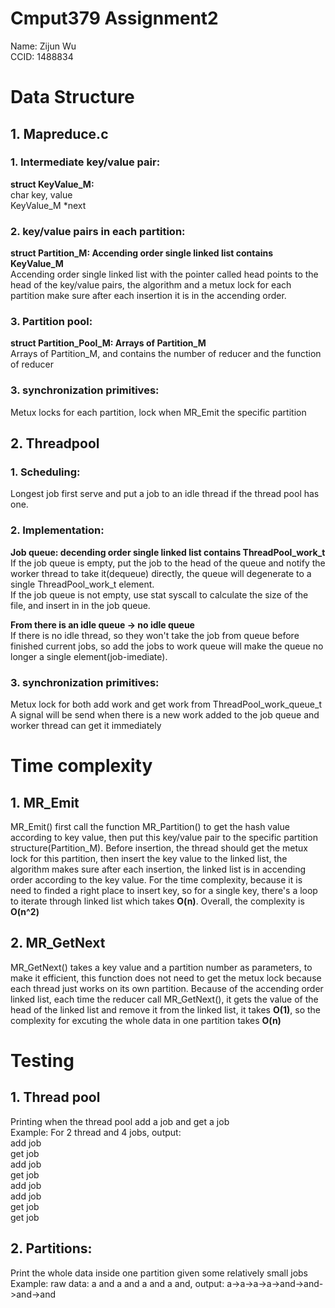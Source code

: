 # Cmput379 Assignment2

Name: Zijun Wu  
CCID: 1488834

# Data Structure
## 1. Mapreduce.c

### 1. Intermediate key/value pair:  

**struct KeyValue_M:**  
char key, value  
KeyValue_M *next

### 2. key/value pairs in each partition:
**struct Partition_M: Accending order single linked list contains KeyValue_M**  
Accending order single linked list with the pointer called head points to the head of the key/value pairs, the algorithm and a metux lock for each partition make sure after each insertion it is in the accending order.

### 3. Partition pool:
**struct Partition_Pool_M: Arrays of Partition_M**  
Arrays of Partition_M, and contains the number of reducer and the function of reducer

### 3. synchronization primitives:
Metux locks for each partition, lock when MR_Emit the specific partition

## 2. Threadpool
### 1. Scheduling:
Longest job first serve and put a job to an idle thread if the thread pool has one.
### 2. Implementation:
**Job queue: decending order single linked list contains ThreadPool_work_t**  
If the job queue is empty, put the job to the head of the queue and notify the worker thread to take it(dequeue) directly, the queue will degenerate to a single ThreadPool_work_t element.  
If the job queue is not empty, use stat syscall to calculate the size of the file, and insert in in the job queue.  

**From there is an idle queue -> no idle queue**  
If there is no idle thread, so they won't take the job from queue before finished current jobs, so add the jobs to work queue will make the queue no longer a single element(job-imediate).

### 3. synchronization primitives:
Metux lock for both add work and get work from ThreadPool_work_queue_t
A signal will be send when there is a new work added to the job queue and worker thread can get it immediately

# Time complexity
## 1. MR_Emit
MR_Emit() first call the function MR_Partition() to get the hash value according to key value, then put this key/value pair to the specific partition structure(Partition_M). Before insertion, the thread should get the metux lock for this partition, then insert the key value to the linked list, the algorithm makes sure after each insertion, the linked list is in accending order according to the key value. For the time complexity, because it is need to finded a right place to insert key, so for a single key, there's a loop to iterate through linked list which takes **O(n)**. Overall, the complexity is **O(n^2)**

## 2. MR_GetNext
MR_GetNext() takes a key value and a partition number as parameters, to make it efficient, this function does not need to get the metux lock because each thread just works on its own partition. Because of the accending order linked list, each time the reducer call MR_GetNext(), it gets the value of the head of the linked list and remove it from the linked list, it takes **O(1)**, so the complexity for excuting the whole data in one partition takes **O(n)**
 
# Testing
## 1. Thread pool
Printing when the thread pool add a job and get a job  
Example: For 2 thread and 4 jobs, output:   
add job    
get job   
add job  
get job  
add job   
add job  
get job  
get job 

## 2. Partitions:
Print the whole data inside one partition given some relatively small jobs
Example: raw data:  a and a and a and a and, output:
a->a->a->a->and->and->and->and  







